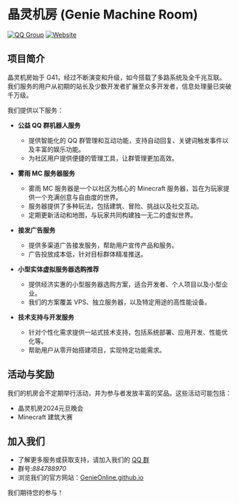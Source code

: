# 晶灵机房 (Genie Machine Room)

[![QQ Group](https://img.shields.io/badge/QQ%20Group-Join%20Us-blue?logo=tencent-qq&style=for-the-badge)]([https://jq.qq.com/?_wv=1027&k=your_qq_group_link](http://res.abeim.cn/api-qq.qun?qun=884788970))
[![Website](https://img.shields.io/badge/Website-GenieOnline.github.io-brightgreen?logo=github&style=for-the-badge)](https://GenieOnline.github.io)
## 项目简介

晶灵机房始于 G41，经过不断演变和升级，如今搭载了多路系统及全千兆互联。我们服务的用户从初期的站长及少数开发者扩展至众多开发者，信息处理量已突破千万级。

我们提供以下服务：

- **公益 QQ 群机器人服务**
  - 提供智能化的 QQ 群管理和互动功能，支持自动回复、关键词触发事件以及丰富的娱乐功能。
  - 为社区用户提供便捷的管理工具，让群管理更加高效。

- **雾雨 MC 服务器服务**
  - 雾雨 MC 服务器是一个以社区为核心的 Minecraft 服务器，旨在为玩家提供一个充满创意与自由度的世界。
  - 服务器提供了多种玩法，包括建筑、冒险、挑战以及社交互动。
  - 定期更新活动和地图，与玩家共同构建独一无二的虚拟世界。

- **接发广告服务**
  - 提供多渠道广告接发服务，帮助用户宣传产品和服务。
  - 广告投放成本低，针对目标群体精准推送。

- **小型实体虚拟服务器选购推荐**
  - 提供经济实惠的小型服务器选购方案，适合开发者、个人项目以及小型企业。
  - 我们的方案覆盖 VPS、独立服务器，以及特定用途的高性能设备。

- **技术支持与开发服务**
  - 针对个性化需求提供一站式技术支持，包括系统部署、应用开发、性能优化等。
  - 帮助用户从零开始搭建项目，实现特定功能需求。

## 活动与奖励

我们的机房会不定期举行活动，并为参与者发放丰富的奖品。这些活动可能包括：

- 晶灵机房2024元旦晚会
- Minecraft 建筑大赛

## 加入我们

- 了解更多服务或获取支持，请加入我们的 [QQ 群](http://res.abeim.cn/api-qq.qun?qun=884788970)
- 群号:*884788970*
- 浏览我们的官方网站：[GenieOnline.github.io](https://GenieOnline.github.io)

我们期待您的参与！
